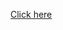<a href="https://www.geeksforgeeks.org/build-a-authentication-using-blockchain/" target="_blank"> Click here </a> 





